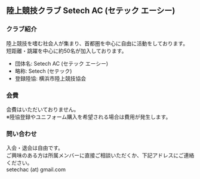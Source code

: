 ## 陸上競技クラブ Setech AC (セテック エーシー)

### クラブ紹介
陸上競技を嗜む社会人が集まり、首都圏を中心に自由に活動をしております。  
短距離・跳躍を中心に約50名が加入しております。  

* 団体名: Setech AC (セテック エーシー)
* 略称: Setech (セテック)
* 登録陸協: 横浜市陸上競技協会

### 会費
会費はいただいておりません。  
※陸協登録やユニフォーム購入を希望される場合は費用が発生します。  

### 問い合わせ
入会・退会は自由です。  
ご興味のある方は所属メンバーに直接ご相談いただくか、下記アドレスにご連絡ください。  
setechac (at) gmail.com
